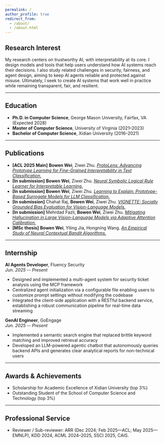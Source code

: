 ```yaml
---
permalink: /
author_profile: true
redirect_from: 
  - /about/
  - /about.html
---
```




<!-- Contact Info Section -->

<!-- Fairfax, VA  
Email: [bwei2@gmu.edu](mailto:bwei2@gmu.edu)  
Phone: +1 (434) 254-9053  
LinkedIn: [linkedin.com/in/bowen-wei-9485a1192](https://www.linkedin.com/in/bowen-wei-9485a1192/)

--- -->

## Research Interest

My research centers on trustworthy AI, with interpretability at its core. I design models and tools that help users understand how AI systems reach their decisions. I also study related challenges in security, fairness, and agent design, aiming to keep AI agents reliable and protected against misuse. Ultimately, I seek to create AI systems that work well in practice while remaining transparent, fair, and resilient.

---

## Education

- **Ph.D. in Computer Science**, George Mason University, Fairfax, VA (Expected 2028)
- **Master of Computer Science**, University of Virginia (2021–2023)
- **Bachelor of Computer Science**, Xidian University (2016–2021)

---

## Publications

- **[ACL 2025 Main]** **Bowen Wei**, Ziwei Zhu. [_ProtoLens: Advancing Prototype Learning for Fine-Grained Interpretability in Text Classification._](https://your-acl2025-paper-link.com)
- **[In submission]** **Bowen Wei**, Ziwei Zhu. [_Neural Symbolic Logical Rule Learner for Interpretable Learning._](https://your-nsrlr-paper-link.com)
- **[In submission]** **Bowen Wei**, Ziwei Zhu. [_Learning to Explain: Prototype-Based Surrogate Models for LLM Classification._](https://your-learn2explain-paper-link.com)
- **[In submission]** Chahat Raj, **Bowen Wei**, Ziwei Zhu. [_VIGNETTE: Socially Grounded Bias Evaluation for Vision-Language Models._](https://your-vignette-paper-link.com)
- **[In submission]** Mehrdad Fazli, **Bowen Wei**, Ziwei Zhu. [_Mitigating Hallucination in Large Vision-Language Models via Adaptive Attention Calibration._](https://your-hallucination-paper-link.com)
- **[MSc thesis]** **Bowen Wei**, Yiling Jia, Hongning Wang. [_An Empirical Study of Neural Contextual Bandit Algorithms._](https://your-thesis-link.com)

---

## Internship

**AI Agents Developer**, Fluency Security  
_Jun. 2025 -- Present_  
- Designed and implemented a multi-agent system for security ticket analysis using the MCP framework  
- Centralized agent initialization via a configurable file enabling users to customize prompt settings without modifying the codebase  
- Integrated the client-side application with a RESTful backend service, establishing a robust communication pipeline for real-time data streaming

**GenAI Engineer**, GoEngage  
_Jun. 2025 -- Present_  
- Implemented a semantic search engine that replaced brittle keyword matching and improved retrieval accuracy  
- Developed an LLM-powered agentic chatbot that autonomously queries backend APIs and generates clear analytical reports for non-technical users

---

## Awards & Achievements

- Scholarship for Academic Excellence of Xidian University (top 3%)
- Outstanding Student of the School of Computer Science and Technology (top 3%)

---

## Professional Service

- Reviewer / Sub-reviewer: ARR (Dec 2024; Feb 2025—ACL; May 2025—EMNLP), KDD 2024, ACML 2024–2025, SSCI 2025, CAIS.
